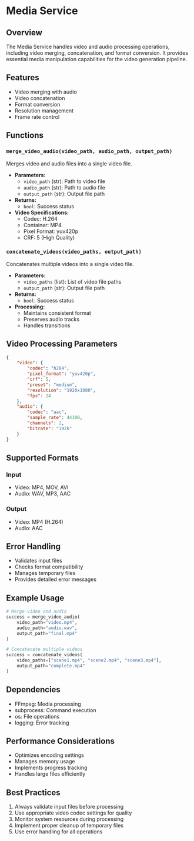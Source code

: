 # Media Service

## Overview
The Media Service handles video and audio processing operations, including video merging, concatenation, and format conversion. It provides essential media manipulation capabilities for the video generation pipeline.

## Features
- Video merging with audio
- Video concatenation
- Format conversion
- Resolution management
- Frame rate control

## Functions

### `merge_video_audio(video_path, audio_path, output_path)`
Merges video and audio files into a single video file.
- **Parameters:**
  - `video_path` (str): Path to video file
  - `audio_path` (str): Path to audio file
  - `output_path` (str): Output file path
- **Returns:**
  - `bool`: Success status
- **Video Specifications:**
  - Codec: H.264
  - Container: MP4
  - Pixel Format: yuv420p
  - CRF: 5 (High Quality)

### `concatenate_videos(video_paths, output_path)`
Concatenates multiple videos into a single video file.
- **Parameters:**
  - `video_paths` (list): List of video file paths
  - `output_path` (str): Output file path
- **Returns:**
  - `bool`: Success status
- **Processing:**
  - Maintains consistent format
  - Preserves audio tracks
  - Handles transitions

## Video Processing Parameters
```json
{
    "video": {
        "codec": "h264",
        "pixel_format": "yuv420p",
        "crf": 5,
        "preset": "medium",
        "resolution": "1920x1080",
        "fps": 24
    },
    "audio": {
        "codec": "aac",
        "sample_rate": 44100,
        "channels": 2,
        "bitrate": "192k"
    }
}
```

## Supported Formats
### Input
- Video: MP4, MOV, AVI
- Audio: WAV, MP3, AAC

### Output
- Video: MP4 (H.264)
- Audio: AAC

## Error Handling
- Validates input files
- Checks format compatibility
- Manages temporary files
- Provides detailed error messages

## Example Usage
```python
# Merge video and audio
success = merge_video_audio(
    video_path="video.mp4",
    audio_path="audio.wav",
    output_path="final.mp4"
)

# Concatenate multiple videos
success = concatenate_videos(
    video_paths=["scene1.mp4", "scene2.mp4", "scene3.mp4"],
    output_path="complete.mp4"
)
```

## Dependencies
- FFmpeg: Media processing
- subprocess: Command execution
- os: File operations
- logging: Error tracking

## Performance Considerations
- Optimizes encoding settings
- Manages memory usage
- Implements progress tracking
- Handles large files efficiently

## Best Practices
1. Always validate input files before processing
2. Use appropriate video codec settings for quality
3. Monitor system resources during processing
4. Implement proper cleanup of temporary files
5. Use error handling for all operations 